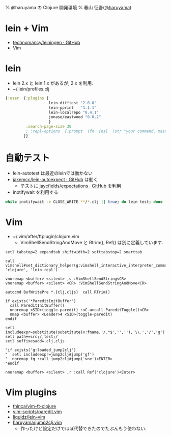 % @haruyama の Clojure 開発環境
% 春山 征吾([@haruyama](https://twitter.com/haruyama))

# lein + Vim

* [technomancy/leiningen · GitHub](https://github.com/technomancy/leiningen)
* Vim

# lein

* lein 2.x と lein 1.x があるが, 2.x を利用.
* ~/.lein/profiles.clj

```clojure
{:user  {:plugins {
                   lein-difftest "2.0.0"
                   lein-pprint   "1.1.1"
                   lein-localrepo "0.4.1"
                   jonase/eastwood "0.0.2"
                   }
         :search-page-size 30
         ; :repl-options  {:prompt  (fn  [ns]  (str "your command, master? "))}
        }}
```

# 自動テスト

* lein-autotest は最近のleinでは動かない
* [jakemcc/lein-autoexpect · GitHub](https://github.com/jakemcc/lein-autoexpect) は動く
    * テストに [jaycfields/expectations · GitHub](https://github.com/jaycfields/expectations)  を利用
* inotifywait を利用する

```sh
while inotifywait -e CLOSE_WRITE **/*.clj || true; do lein test; done
```

# Vim 

* ~/.vim/after/ftplugin/clojure.vim
    * VimShellSendStringAndMove と Rtrim(), Ref() は別に定義しています.

```vimscript
setl tabstop=2 expandtab shiftwidth=2 softtabstop=2 smarttab

call vimshell#set_dictionary_helper(g:vimshell_interactive_interpreter_commands, 'clojure', 'lein repl')

vnoremap <buffer> <silent> ,s :VimShellSendString<CR>
vnoremap <buffer> <silent> <CR> :VimShellSendStringAndMove<CR>

autocmd BufWritePre *.{clj,cljs}  call RTrim()

if exists('*PareditInitBuffer')
  call PareditInitBuffer()
  nnoremap <SID>(toggle-paredit) :<C-u>call PareditToggle()<CR>
  nmap <buffer> <Leader>4 <SID>(toggle-paredit)
endif

setl includeexpr=substitute(substitute(v:fname,'/.*$','',''),'\\.','/','g')
setl path+=src;/,test;/
setl suffixesadd=.clj,cljs

"if exists('g:loaded_jump2clj')
"  setl includeexpr=jump2clj#jump('gf')
"  noremap fg :call jump2clj#jump('vne')<ENTER>
"endif

nnoremap <buffer> <silent> ,r :call Ref('clojure')<Enter>
```

# Vim plugins

* [thinca/vim-ft-clojure](https://github.com/thinca/vim-ft-clojure)
* [vim-scripts/paredit.vim](https://github.com/vim-scripts/paredit.vim)
* [liquidz/lein-vim](https://github.com/liquidz/lein-vim)
* [haruyama/jump2clj.vim](https://github.com/haruyama/jump2clj.vim)
    * 作ったけど設定だけでほぼ代替できたのでたぶんもう使わない.
